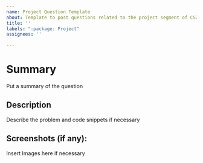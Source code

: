 ```yaml
---
name: Project Question Template
about: Template to post questions related to the project segment of CS2030
title: ''
labels: ":package: Project"
assignees: ''

---
```


# Summary
Put a summary of the question

## Description 
Describe the problem and code snippets if necessary 

## Screenshots (if any): 
Insert Images here if necessary
